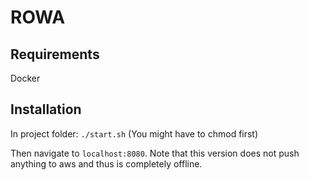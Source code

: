 # ROWA
## Requirements
Docker

## Installation 
In project folder:
`./start.sh`
(You might have to chmod first)

Then navigate to `localhost:8080`.
Note that this version does not push anything to aws and thus is completely offline.

